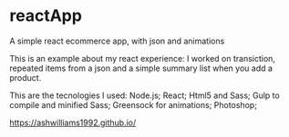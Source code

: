# reactApp
A simple react ecommerce app, with json and animations

This is an example about my react experience: 
I worked on transiction, repeated items from a json and a simple summary list when you add a product. 

This are the tecnologies I used:
Node.js;
React;
Html5 and Sass;
Gulp to compile and minified Sass;
Greensock for animations;
Photoshop;

https://ashwilliams1992.github.io/
